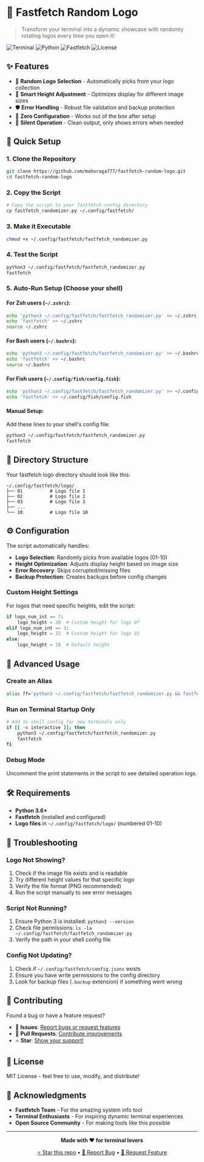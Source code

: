 # 🎨 Fastfetch Random Logo

> Transform your terminal into a dynamic showcase with randomly rotating logos every time you open it!

![Terminal](https://img.shields.io/badge/Terminal-Enhanced-brightgreen)
![Python](https://img.shields.io/badge/Python-3.6+-blue)
![Fastfetch](https://img.shields.io/badge/Fastfetch-Compatible-orange)
![License](https://img.shields.io/badge/License-MIT-green)

## ✨ Features

- 🎲 **Random Logo Selection** - Automatically picks from your logo collection
- 🔧 **Smart Height Adjustment** - Optimizes display for different image sizes  
- 🛡️ **Error Handling** - Robust file validation and backup protection
- 🚀 **Zero Configuration** - Works out of the box after setup
- 🎯 **Silent Operation** - Clean output, only shows errors when needed

## 🚀 Quick Setup

### 1. **Clone the Repository**
```bash
git clone https://github.com/mahoraga777/fastfetch-random-logo.git
cd fastfetch-random-logo
```

### 2. **Copy the Script**
```bash
# Copy the script to your fastfetch config directory
cp fastfetch_randomizer.py ~/.config/fastfetch/
```

### 3. **Make it Executable**
```bash
chmod +x ~/.config/fastfetch/fastfetch_randomizer.py
```

### 4. **Test the Script**
```bash
python3 ~/.config/fastfetch/fastfetch_randomizer.py
fastfetch
```

### 5. **Auto-Run Setup** (Choose your shell)

#### For **Zsh** users (`~/.zshrc`):
```bash
echo 'python3 ~/.config/fastfetch/fastfetch_randomizer.py' >> ~/.zshrc
echo 'fastfetch' >> ~/.zshrc
source ~/.zshrc
```

#### For **Bash** users (`~/.bashrc`):
```bash
echo 'python3 ~/.config/fastfetch/fastfetch_randomizer.py' >> ~/.bashrc
echo 'fastfetch' >> ~/.bashrc
source ~/.bashrc
```

#### For **Fish** users (`~/.config/fish/config.fish`):
```bash
echo 'python3 ~/.config/fastfetch/fastfetch_randomizer.py' >> ~/.config/fish/config.fish
echo 'fastfetch' >> ~/.config/fish/config.fish
```

#### Manual Setup:
Add these lines to your shell's config file:
```bash
python3 ~/.config/fastfetch/fastfetch_randomizer.py
fastfetch
```

## 📁 Directory Structure

Your fastfetch logo directory should look like this:
```
~/.config/fastfetch/logo/
├── 01          # Logo file 1
├── 02          # Logo file 2  
├── 03          # Logo file 3
├── ...
└── 10          # Logo file 10
```

## ⚙️ Configuration

The script automatically handles:
- **Logo Selection**: Randomly picks from available logos (01-10)
- **Height Optimization**: Adjusts display height based on image size
- **Error Recovery**: Skips corrupted/missing files
- **Backup Protection**: Creates backups before config changes

### Custom Height Settings
For logos that need specific heights, edit the script:
```python
if logo_num_int == 7:
    logo_height = 20  # Custom height for logo 07
elif logo_num_int == 3:
    logo_height = 15  # Custom height for logo 03
else:
    logo_height = 18  # Default height
```

## 🔧 Advanced Usage

### Create an Alias
```bash
alias ff='python3 ~/.config/fastfetch/fastfetch_randomizer.py && fastfetch'
```

### Run on Terminal Startup Only
```bash
# Add to shell config for new terminals only
if [[ -o interactive ]]; then
    python3 ~/.config/fastfetch/fastfetch_randomizer.py
    fastfetch
fi
```

### Debug Mode
Uncomment the print statements in the script to see detailed operation logs.

## 🛠️ Requirements

- **Python 3.6+**
- **Fastfetch** (installed and configured)
- **Logo files** in `~/.config/fastfetch/logo/` (numbered 01-10)

## 🐛 Troubleshooting

### Logo Not Showing?
1. Check if the image file exists and is readable
2. Try different height values for that specific logo
3. Verify the file format (PNG recommended)
4. Run the script manually to see error messages

### Script Not Running?
1. Ensure Python 3 is installed: `python3 --version`
2. Check file permissions: `ls -la ~/.config/fastfetch/fastfetch_randomizer.py`
3. Verify the path in your shell config file

### Config Not Updating?
1. Check if `~/.config/fastfetch/config.jsonc` exists
2. Ensure you have write permissions to the config directory
3. Look for backup files (`.backup` extension) if something went wrong

## 🤝 Contributing

Found a bug or have a feature request? 
- 🐛 **Issues**: [Report bugs or request features](https://github.com/mahoraga777/fastfetch-random-logo/issues)
- 🔄 **Pull Requests**: [Contribute improvements](https://github.com/mahoraga777/fastfetch-random-logo/pulls)
- ⭐ **Star**: [Show your support!](https://github.com/mahoraga777/fastfetch-random-logo)

## 📄 License

MIT License - feel free to use, modify, and distribute!

## 🙏 Acknowledgments

- **Fastfetch Team** - For the amazing system info tool
- **Terminal Enthusiasts** - For inspiring dynamic terminal experiences
- **Open Source Community** - For making tools like this possible

---

<div align="center">

**Made with ❤️ for terminal lovers**

[⭐ Star this repo](https://github.com/mahoraga777/fastfetch-random-logo) • [🐛 Report Bug](https://github.com/mahoraga777/fastfetch-random-logo/issues) • [🚀 Request Feature](https://github.com/mahoraga777/fastfetch-random-logo/issues)

</div>
